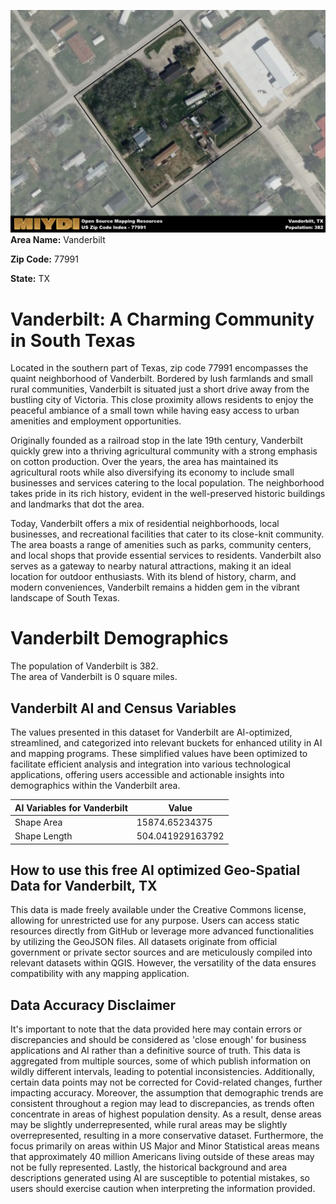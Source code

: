![Image Alt Text](../_images/77991.png)
**Area Name:** Vanderbilt

**Zip Code:** 77991

**State:** TX


# Vanderbilt: A Charming Community in South Texas  

Located in the southern part of Texas, zip code 77991 encompasses the quaint neighborhood of Vanderbilt. Bordered by lush farmlands and small rural communities, Vanderbilt is situated just a short drive away from the bustling city of Victoria. This close proximity allows residents to enjoy the peaceful ambiance of a small town while having easy access to urban amenities and employment opportunities.

Originally founded as a railroad stop in the late 19th century, Vanderbilt quickly grew into a thriving agricultural community with a strong emphasis on cotton production. Over the years, the area has maintained its agricultural roots while also diversifying its economy to include small businesses and services catering to the local population. The neighborhood takes pride in its rich history, evident in the well-preserved historic buildings and landmarks that dot the area.

Today, Vanderbilt offers a mix of residential neighborhoods, local businesses, and recreational facilities that cater to its close-knit community. The area boasts a range of amenities such as parks, community centers, and local shops that provide essential services to residents. Vanderbilt also serves as a gateway to nearby natural attractions, making it an ideal location for outdoor enthusiasts. With its blend of history, charm, and modern conveniences, Vanderbilt remains a hidden gem in the vibrant landscape of South Texas.

# Vanderbilt Demographics

The population of Vanderbilt is 382.  
The area of Vanderbilt is 0 square miles.  

## Vanderbilt AI and Census Variables

The values presented in this dataset for Vanderbilt are AI-optimized, streamlined, and categorized into relevant buckets for enhanced utility in AI and mapping programs. These simplified values have been optimized to facilitate efficient analysis and integration into various technological applications, offering users accessible and actionable insights into demographics within the Vanderbilt area.

| AI Variables for Vanderbilt | Value |
|-------------|-------|
| Shape Area | 15874.65234375 |
| Shape Length | 504.041929163792 |

## How to use this free AI optimized Geo-Spatial Data for Vanderbilt, TX

This data is made freely available under the Creative Commons license, allowing for unrestricted use for any purpose. Users can access static resources directly from GitHub or leverage more advanced functionalities by utilizing the GeoJSON files. All datasets originate from official government or private sector sources and are meticulously compiled into relevant datasets within QGIS. However, the versatility of the data ensures compatibility with any mapping application.

## Data Accuracy Disclaimer
It's important to note that the data provided here may contain errors or discrepancies and should be considered as 'close enough' for business applications and AI rather than a definitive source of truth. This data is aggregated from multiple sources, some of which publish information on wildly different intervals, leading to potential inconsistencies. Additionally, certain data points may not be corrected for Covid-related changes, further impacting accuracy. Moreover, the assumption that demographic trends are consistent throughout a region may lead to discrepancies, as trends often concentrate in areas of highest population density. As a result, dense areas may be slightly underrepresented, while rural areas may be slightly overrepresented, resulting in a more conservative dataset. Furthermore, the focus primarily on areas within US Major and Minor Statistical areas means that approximately 40 million Americans living outside of these areas may not be fully represented. Lastly, the historical background and area descriptions generated using AI are susceptible to potential mistakes, so users should exercise caution when interpreting the information provided.
